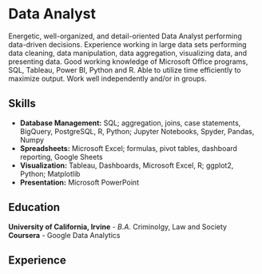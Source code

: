 # Data Analyst
Energetic, well-organized, and detail-oriented Data Analyst performing data-driven decisions. Experience working in large data sets performing data cleaning, data manipulation, data aggregation, visualizing data, and presenting data. Good working knowledge of Microsoft Office programs, SQL, Tableau, Power BI, Python and R. Able to utilize time efficiently to maximize output. Work well independently and/or in groups. 
## Skills
-	**Database Management:** SQL; aggregation, joins, case statements, BigQuery, PostgreSQL, R, 
Python; Jupyter Notebooks, Spyder, Pandas, Numpy 
-	**Spreadsheets:** Microsoft Excel; formulas, pivot tables, dashboard reporting, Google Sheets 
-	**Visualization:** Tableau, Dashboards, Microsoft Excel, R; ggplot2, Python; Matplotlib 
-	**Presentation:** Microsoft PowerPoint


## Education
**University of California, Irvine** - *B.A.* Criminolgy, Law and Society<br>
**Coursera** - Google Data Analytics

## Experience


